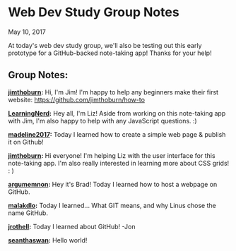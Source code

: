 # Web Dev Study Group Notes

May 10, 2017

At today's web dev study group, we'll also be testing out this early prototype for a GitHub-backed note-taking app! Thanks for your help!

## Group Notes:

**[jimthoburn](https://github.com/jimthoburn):** Hi, I'm Jim! I'm happy to help any beginners make their first website: https://github.com/jimthoburn/how-to

**[LearningNerd](https://github.com/learningnerd):** Hey all, I'm Liz! Aside from working on this note-taking app with Jim, I'm also happy to help with any JavaScript questions. :)

**[madeline2017](https://github.com/madeline2017):** Today I learned how to create a simple web page & publish it on Github!

**[jimthoburn](https://github.com/jimthoburn):** Hi everyone! I'm helping Liz with the user interface for this note-taking app. I'm also really interested in learning more about CSS grids!   : )

**[argumemnon](https://github.com/argumemnon):** Hey it's Brad! Today I learned how to host a webpage on GitHub.

**[malakdlo](https://github.com/malakdlo):** Today I learned... What GIT means, and why Linus chose the name GitHub.

**[jrothell](https://github.com/jrothell):** Today I learned about GitHub! -Jon

**[seanthaswan](https://github.com/seanthaswan):** Hello world!

